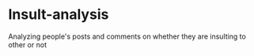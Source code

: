 # Insult-analysis
Analyzing people's posts and comments on whether they are insulting to other or not
